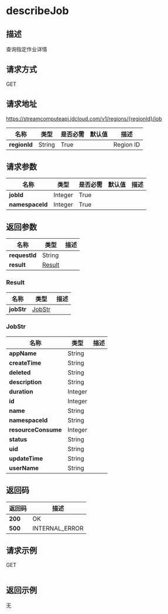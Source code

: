 # describeJob


## 描述
查询指定作业详情

## 请求方式
GET

## 请求地址
https://streamcomputeapi.jdcloud.com/v1/regions/{regionId}/job

|名称|类型|是否必需|默认值|描述|
|---|---|---|---|---|
|**regionId**|String|True||Region ID|

## 请求参数
|名称|类型|是否必需|默认值|描述|
|---|---|---|---|---|
|**jobId**|Integer|True|||
|**namespaceId**|Integer|True|||


## 返回参数
|名称|类型|描述|
|---|---|---|
|**requestId**|String||
|**result**|[Result](##Result)||


### <a name="Result">Result</a>
|名称|类型|描述|
|---|---|---|
|**jobStr**|[JobStr](##JobStr)||
### <a name="JobStr">JobStr</a>
|名称|类型|描述|
|---|---|---|
|**appName**|String||
|**createTime**|String||
|**deleted**|String||
|**description**|String||
|**duration**|Integer||
|**id**|Integer||
|**name**|String||
|**namespaceId**|String||
|**resourceConsume**|Integer||
|**status**|String||
|**uid**|String||
|**updateTime**|String||
|**userName**|String||

## 返回码
|返回码|描述|
|---|---|
|**200**|OK|
|**500**|INTERNAL_ERROR|

## 请求示例
GET
```

```

## 返回示例
无
